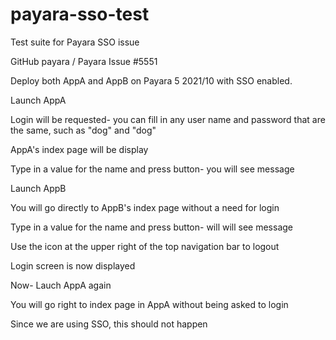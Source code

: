 # payara-sso-test
Test suite for Payara SSO issue

GitHub payara / Payara Issue #5551

Deploy both AppA and AppB on Payara 5 2021/10 with SSO enabled.

Launch AppA

Login will be requested- you can fill in any user name and password that are the same, such as "dog" and "dog"

AppA's index page will be display

Type in a value for the name and press button- you will see message



Launch AppB

You will go directly to AppB's index page without a need for login

Type in a value for the name and press button- will will see message

Use the icon at the upper right of the top navigation bar to logout

Login screen is now displayed


Now- Lauch AppA again

You will go right to index page in AppA without being asked to login

Since we are using SSO, this should not happen
